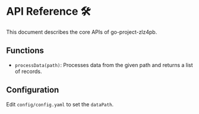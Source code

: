 # API Reference 🛠

This document describes the core APIs of go-project-zlz4pb.

## Functions
- `processData(path)`: Processes data from the given path and returns a list of records.

## Configuration
Edit `config/config.yaml` to set the `dataPath`.
